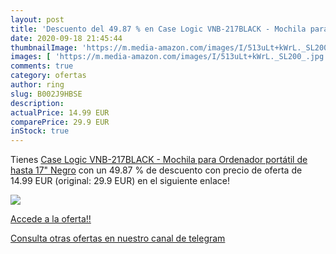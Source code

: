 ```yaml
---
layout: post
title: 'Descuento del 49.87 % en Case Logic VNB-217BLACK - Mochila para O'
date: 2020-09-18 21:45:44
thumbnailImage: 'https://m.media-amazon.com/images/I/513uLt+kWrL._SL200_.jpg'
images: [ 'https://m.media-amazon.com/images/I/513uLt+kWrL._SL200_.jpg' ]
comments: true
category: ofertas
author: ring
slug: B002J9HBSE
description:
actualPrice: 14.99 EUR
comparePrice: 29.9 EUR
inStock: true
---
```


Tienes [Case Logic VNB-217BLACK - Mochila para Ordenador portátil de hasta 17"  Negro](https://www.amazon.com/dp/B002J9HBSE/?tag=redken08-20) con un 49.87 % de descuento con precio de oferta de 14.99 EUR (original: 29.9 EUR) en el siguiente enlace!

[![](https://m.media-amazon.com/images/I/513uLt+kWrL._SL200_.jpg)](https://www.amazon.com/dp/B002J9HBSE/?tag=redken08-20)

[Accede a la oferta!!](https://www.amazon.com/dp/B002J9HBSE/?tag=redken08-20)

[Consulta otras ofertas en nuestro canal de telegram](https://t.me/s/ofertas25)

